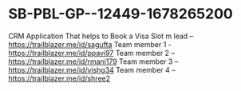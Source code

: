 # SB-PBL-GP--12449-1678265200
CRM Application That helps to Book a Visa Slot
m lead – https://trailblazer.me/id/sagufta
 Team member 1 - https://trailblazer.me/id/ppavi97
 Team member 2 – https://trailblazer.me/id/rmani179
 Team member 3 – https://trailblazer.me/id/vishg34
 Team member 4 – https://trailblazer.me/id/shree2
